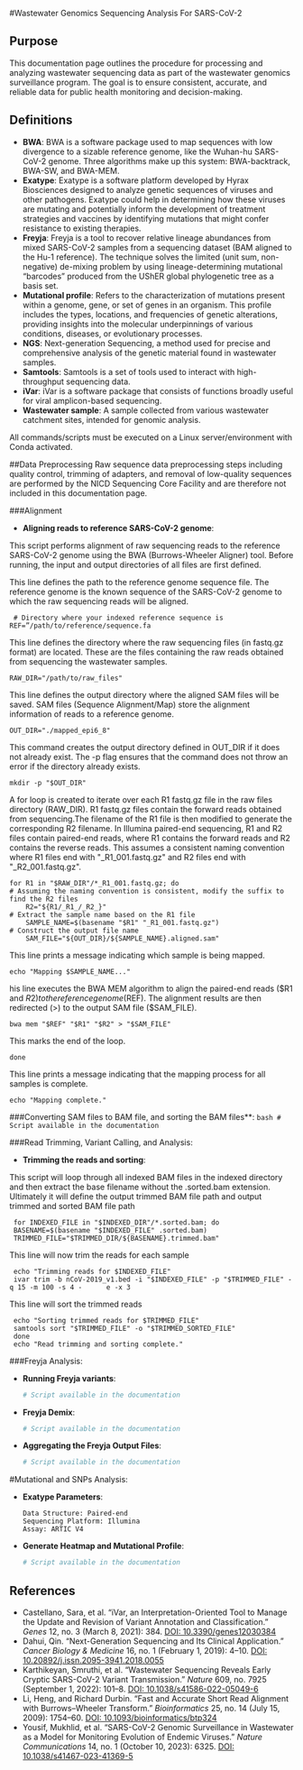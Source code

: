 #Wastewater Genomics Sequencing Analysis For SARS-CoV-2

## Purpose

This documentation page outlines the procedure for processing and analyzing wastewater sequencing data as part of the wastewater genomics surveillance program. The goal is to ensure consistent, accurate, and reliable data for public health monitoring and decision-making.

## Definitions

- **BWA**: BWA is a software package used to map sequences with low divergence to a sizable reference genome, like the Wuhan-hu SARS-CoV-2 genome. Three algorithms make up this system: BWA-backtrack, BWA-SW, and BWA-MEM.
- **Exatype**: Exatype is a software platform developed by Hyrax Biosciences designed to analyze genetic sequences of viruses and other pathogens. Exatype could help in determining how these viruses are mutating and potentially inform the development of treatment strategies and vaccines by identifying mutations that might confer resistance to existing therapies.
- **Freyja**: Freyja is a tool to recover relative lineage abundances from mixed SARS-CoV-2 samples from a sequencing dataset (BAM aligned to the Hu-1 reference). The technique solves the limited (unit sum, non-negative) de-mixing problem by using lineage-determining mutational “barcodes” produced from the UShER global phylogenetic tree as a basis set.
- **Mutational profile**: Refers to the characterization of mutations present within a genome, gene, or set of genes in an organism. This profile includes the types, locations, and frequencies of genetic alterations, providing insights into the molecular underpinnings of various conditions, diseases, or evolutionary processes.
- **NGS**: Next-generation Sequencing, a method used for precise and comprehensive analysis of the genetic material found in wastewater samples.
- **Samtools**: Samtools is a set of tools used to interact with high-throughput sequencing data.
- **iVar**: iVar is a software package that consists of functions broadly useful for viral amplicon-based sequencing.
- **Wastewater sample**: A sample collected from various wastewater catchment sites, intended for genomic analysis.


All commands/scripts must be executed on a Linux server/environment with Conda activated.

##Data Preprocessing
   Raw sequence data preprocessing steps including quality control, trimming of adapters, and removal of low-quality sequences are performed by the NICD Sequencing Core Facility and are therefore not included in this documentation page.

###Alignment
   - **Aligning reads to reference SARS-CoV-2 genome**:

This script performs alignment of raw sequencing reads to the reference SARS-CoV-2 genome using the BWA (Burrows-Wheeler Aligner) tool.
Before running, the input and output directories of all files are first defined. 

This line defines the path to the reference genome sequence file.
The reference genome is the known sequence of the SARS-CoV-2 genome to which the raw sequencing reads will be aligned.

     # Directory where your indexed reference sequence is
	REF=”/path/to/reference/sequence.fa

This line defines the directory where the raw sequencing files (in fastq.gz format) are located.
These are the files containing the raw reads obtained from sequencing the wastewater samples.

	RAW_DIR="/path/to/raw_files"

This line defines the output directory where the aligned SAM files will be saved. 
SAM files (Sequence Alignment/Map) store the alignment information of reads to a reference genome.

	OUT_DIR="./mapped_epi6_8"

This command creates the output directory defined in OUT_DIR if it does not already exist. 
The -p flag ensures that the command does not throw an error if the directory already exists.

	mkdir -p "$OUT_DIR"


A for loop is created to iterate over each R1 fastq.gz file in the raw files directory (RAW_DIR). R1 fastq.gz files contain the forward reads 
obtained from sequencing.The filename of the R1 file is then modified to generate the corresponding R2 filename. 
In Illumina paired-end sequencing, R1 and R2 files contain paired-end reads, where R1 contains the forward reads and R2 contains the reverse reads. 
This assumes a consistent naming convention where R1 files end with "_R1_001.fastq.gz" and R2 files end with "_R2_001.fastq.gz".

	for R1 in "$RAW_DIR"/*_R1_001.fastq.gz; do
    # Assuming the naming convention is consistent, modify the suffix to find the R2 files
    	R2="${R1/_R1_/_R2_}"
    # Extract the sample name based on the R1 file
    	SAMPLE_NAME=$(basename "$R1" "_R1_001.fastq.gz")
    # Construct the output file name
    	SAM_FILE="${OUT_DIR}/${SAMPLE_NAME}.aligned.sam"

This line prints a message indicating which sample is being mapped.

    echo "Mapping $SAMPLE_NAME..."

his line executes the BWA MEM algorithm to align the paired-end reads ($R1 and $R2) to the reference genome ($REF). 
The alignment results are then redirected (>) to the output SAM file ($SAM_FILE).

    bwa mem "$REF" "$R1" "$R2" > "$SAM_FILE"

This marks the end of the loop.

	done

This line prints a message indicating that the mapping process for all samples is complete.

	echo "Mapping complete."

  
###Converting SAM files to BAM file, and sorting the BAM files**:
     ```bash
     # Script available in the documentation
     ```

###Read Trimming, Variant Calling, and Analysis:
   - **Trimming the reads and sorting**:

This script will loop through all indexed BAM files in the indexed directory and then extract the base filename without the .sorted.bam extension. Ultimately it will define the output trimmed BAM file path and output trimmed and sorted BAM file path

     for INDEXED_FILE in "$INDEXED_DIR"/*.sorted.bam; do
     BASENAME=$(basename "$INDEXED_FILE" .sorted.bam)
     TRIMMED_FILE="$TRIMMED_DIR/${BASENAME}.trimmed.bam"
     
This line will now trim the reads for each sample

     echo "Trimming reads for $INDEXED_FILE"
     ivar trim -b nCoV-2019_v1.bed -i "$INDEXED_FILE" -p "$TRIMMED_FILE" -q 15 -m 100 -s 4 -      e -x 3
     
This line will sort the trimmed reads

     echo "Sorting trimmed reads for $TRIMMED_FILE"
     samtools sort "$TRIMMED_FILE" -o "$TRIMMED_SORTED_FILE"
     done
     echo "Read trimming and sorting complete."



###Freyja Analysis:
   - **Running Freyja variants**:
     ```bash
     # Script available in the documentation
     ```
   - **Freyja Demix**:
     ```bash
     # Script available in the documentation
     ```
   - **Aggregating the Freyja Output Files**:
     ```bash
     # Script available in the documentation
     ```

#Mutational and SNPs Analysis:
   - **Exatype Parameters**:
     ```
     Data Structure: Paired-end
     Sequencing Platform: Illumina
     Assay: ARTIC V4
     ```
   - **Generate Heatmap and Mutational Profile**:
     ```R
     # Script available in the documentation
     ```

## References

- Castellano, Sara, et al. “iVar, an Interpretation-Oriented Tool to Manage the Update and Revision of Variant Annotation and Classification.” *Genes* 12, no. 3 (March 8, 2021): 384. [DOI: 10.3390/genes12030384](https://doi.org/10.3390/genes12030384)
- Dahui, Qin. “Next-Generation Sequencing and Its Clinical Application.” *Cancer Biology & Medicine* 16, no. 1 (February 1, 2019): 4–10. [DOI: 10.20892/j.issn.2095-3941.2018.0055](https://doi.org/10.20892/j.issn.2095-3941.2018.0055)
- Karthikeyan, Smruthi, et al. “Wastewater Sequencing Reveals Early Cryptic SARS-CoV-2 Variant Transmission.” *Nature* 609, no. 7925 (September 1, 2022): 101–8. [DOI: 10.1038/s41586-022-05049-6](https://doi.org/10.1038/s41586-022-05049-6)
- Li, Heng, and Richard Durbin. “Fast and Accurate Short Read Alignment with Burrows–Wheeler Transform.” *Bioinformatics* 25, no. 14 (July 15, 2009): 1754–60. [DOI: 10.1093/bioinformatics/btp324](https://doi.org/10.1093/bioinformatics/btp324)
- Yousif, Mukhlid, et al. “SARS-CoV-2 Genomic Surveillance in Wastewater as a Model for Monitoring Evolution of Endemic Viruses.” *Nature Communications* 14, no. 1 (October 10, 2023): 6325. [DOI: 10.1038/s41467-023-41369-5](https://doi.org/10.1038/s41467-023-41369-5)

